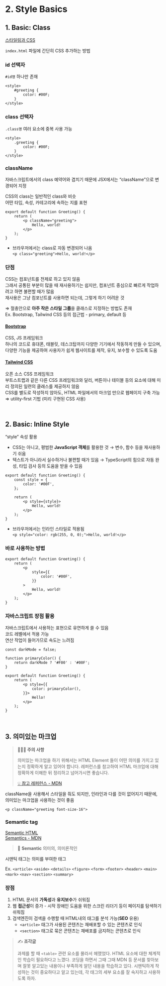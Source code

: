 # 2. Style Basics

## 1. Basic: Class

[스타일링과 CSS](https://ko.reactjs.org/docs/faq-styling.html)

`index.html` 파일에 간단히 CSS 추가하는 방법 

### id 선택자

`#id명` 하나만 존재

```tsx
<style>
    #greeting {
        color: #00F;
    }
</style>
```

### class 선택자
   
`.class명` 여러 요소에 중복 사용 가능

```tsx
<style>
    .greeting {
        color: #00F;
    }
</style>
```

### className

자바스크립트에서의 class 예약어와 겹치기 때문에 JSX에서는 “className”으로 변경되어 지정  

CSS의 class는 일반적인 class와 비슷  
어떤 타입, 속성, 카테고리에 속하는 지를 표현

```tsx
export default function Greeting() {
    return (
        <p className="greeting">
            Hello, world!
        </p>
    );
}
```

* 브라우저에서는 class로 자동 변경되어 나옴  
`<p class="greeting">Hello, world!</p>`

### 단점

CSS는 컴포넌트를 전제로 하고 있지 않음  
그래서 공통된 부분이 많을 때 재사용하기는 쉽지만, 컴포넌트 중심으로 빠르게 작업하려고 하면 불편할 때가 많음  
재사용은 그냥 컴포넌트를 사용하면 되는데, 그렇게 하기 어려운 것

⇒ 절충안으로 **아주 작은 스타일 그룹**을 클래스로 지정하는 방법도 존재  
Ex. Bootstrap, Tailwind CSS 등의 접근법 - primary, default 등

#### [Bootstrap](https://getbootstrap.com/)

CSS, JS 프레임워크  
하나의 코드로 휴대폰, 태블릿, 데스크탑까지 다양한 기기에서 작동하게 만들 수 있으며, 
다양한 기능을 제공하여 사용자가 쉽게 웹사이트를 제작, 유지, 보수할 수 있도록 도움

#### [Tailwind CSS](https://tailwindcss.com/) 

오픈 소스 CSS 프레임워크  
부트스트랩과 같은 다른 CSS 프레임워크와 달리, 버튼이나 테이블 등의 요소에 대해 미리 정의된 일련의 클래스를 제공하지 않음  
CSS를 별도로 작성하지 않아도, HTML 파일에서의 마크업 만으로 웹페이지 구축 가능  
⇒ utility-first 기법 (미리 구현된 CSS 사용)

<br>

## 2. Basic: Inline Style

“style” 속성 활용  
* CSS는 아니고, 평범한 **JavaScript 객체**를 활용한 것 → 변수, 함수 등을 재사용하기 쉬움 
* 텍스트가 아니라서 실수하거나 불편할 때가 있음 → TypeScript의 힘으로 자동 완성, 타입 검사 등의 도움을 받을 수 있음

```tsx
export default function Greeting() {
    const style = {
        color: '#00F',
    };
    
    return (
        <p style={style}>
            Hello, world!
        </p>
    );
}
```

* 브라우저에서는 인라인 스타일로 적용됨  
```<p style="color: rgb(255, 0, 0);">Hello, world!</p>```

### 바로 사용하는 방법 

```tsx
export default function Greeting() {
    return (
        <p 
            style={{
                color: '#00F',
            }}
        >
            Hello, world!
        </p>
    );
}
```

### 자바스크립트 장점 활용 

자바스크립트에서 사용하는 표현으로 유연하게 쓸 수 있음    
코드 레벨에서 적용 가능  
연산 작업이 들어가므로 속도는 느려짐 

```tsx
const darkMode = false;

function primaryColor() {
    return darkMode ? '#F00' : '#00F';
}

export default function Greeting() {
    return (
        <p style={{
            color: primaryColor(),
        }}>
            Hello!
        </p>
    );
}
```

<br>

## 3. 의미있는 마크업

> **🙋🏻‍♀️️ 주의 사항**  
> 
> 의미있는 마크업을 하기 위해서는 HTML Element 들이 어떤 의미를 가지고 있는지 정확하게 알고 있어야 합니다.
> 레퍼런스를 참고하여 HTML 마크업에 대해 정확하게 이해한 뒤 정리하고 넘어가시면 좋습니다.
> 
> [💡 참고 레퍼런스 - MDN](https://developer.mozilla.org/ko/docs/Web/HTML/Reference)


className을 사용해서 스타일을 줘도 되지만, 인라인과 다를 것이 없어지기 때문에, 의미있는 마크업을 사용하는 것이 좋음

```
<p className="greeting font-size-16">
```

### Semantic tag

[Semantic HTML](https://en.wikipedia.org/wiki/Semantic_HTML)  
[Semantics - MDN](https://developer.mozilla.org/en-US/docs/Glossary/Semantics#semantics_in_html)

> 📝 **Semantic** 의미의, 의미론적인

시맨틱 태그는 의미를 부여한 태그

Ex. `<article>` `<aside>` `<details>` `<figure>` `<form>` `<footer>`
`<header>` `<main>` `<mark>` `<nav>` `<section>` `<summary>`

### 장점

1. HTML 문서의 **가독성**과 **유지보수**가 쉬워짐
2. 웹 **접근성**이 증가 - 시작 장애인 도움을 위한 스크린 리더기 등이 페이지를 탐색하기 쉬워짐   
3. 검색엔진이 검색을 수행할 때 HTML내의 태그를 분석 가능(**SEO** 유용)   
   * `<article>` 태그가 사용된 콘텐츠는 재배포할 수 있는 콘텐츠로 인식 
   * `<section>` 태그로 묶은 콘텐츠는 재배포를 금지하는 콘텐츠로 인식


> ✍️ **조각글**
>
> 과제를 할 때 `<table>` 관련 요소를 몰라서 헤맸었다. HTML 요소에 대한 체계적인 학습이 필요하다고 느꼈다.
> 코딩을 하면서 그때 그때 MDN 등 문서를 찾아보며 잘못 알고있는 내용이나 부족하게 알던 내용을 학습하고 있다.
> 시맨틱하게 작성하는 것이 중요하다고 알고 있는데, 각 태그의 세부 요소를 잘 숙지하고 사용하도록 하자.
